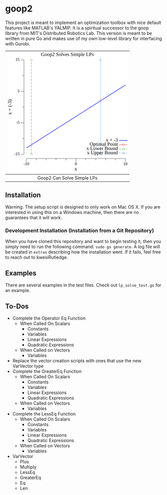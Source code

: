 # goop2
This project is meant to implement an optimization toolbox with nice default features like MATLAB's YALMIP. It is a spiritual successor to the goop library from MIT's Distributed Robotics Lab. This version is meant to be written in pure Go and makes use of my own low-level library for interfacing with Gurobi.

| ![](images/lp-example1.png)  |
|:--------------------:|
| Goop2 Can Solve Simple LPs |

## Installation

Warning: The setup script is designed to only work on Mac OS X. If you are interested in using this on a Windows machine, then there are no guarantees that it will work.

### Development Installation (Installation from a Git Repository)

When you have cloned this repository and want to begin testing it, then you simply need to run the following command: `sudo go generate`. A log file will be created in `extras` describing how the installation went. If it fails, feel free to reach out to kwesiRutledge.

## Examples

There are several examples in the test files. Check out `lp_solve_test.go` for an example.

## To-Dos

- Complete the Operator Eq Function
  - When Called On Scalars
    - Constants 
    - Variables
    - Linear Expressions
    - Quadratic Expressions
  - When Called on Vectors
    - Variables
- Replace the vector creation scripts with ones that use the new VarVector type
- Complete the GreaterEq Function
    - When Called On Scalars
        - Constants
        - Variables
        - Linear Expressions
        - Quadratic Expressions
    - When Called on Vectors
        - Variables
- Complete the LessEq Function
    - When Called On Scalars
        - Constants
        - Variables
        - Linear Expressions
        - Quadratic Expressions
    - When Called on Vectors
        - Variables
- VarVector
  - Plus
  - Multiply
  - LessEq
  - GreaterEq
  - Eq
  - Len